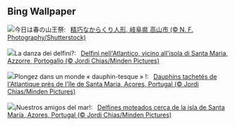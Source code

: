 ## Bing Wallpaper
![](https://www.bing.com/th?id=OHR.TakayamaFestival2025_JA-JP4780504174_UHD.jpg&w=1000)今日は春の山王祭:&nbsp;&ensp;[精巧なからくり人形, 岐阜県 高山市 (© N. F. Photography/Shutterstock)](https://www.bing.com/th?id=OHR.TakayamaFestival2025_JA-JP4780504174_UHD.jpg)
<br><br/>
![](https://www.bing.com/th?id=OHR.SpottedDolphins_IT-IT7838462769_UHD.jpg&w=1000)La danza dei delfini?:&nbsp;&ensp;[Delfini nell'Atlantico, vicino all'isola di Santa Maria, Azzorre, Portogallo (© Jordi Chias/Minden Pictures)](https://www.bing.com/th?id=OHR.SpottedDolphins_IT-IT7838462769_UHD.jpg)
<br><br/>
![](https://www.bing.com/th?id=OHR.SpottedDolphins_FR-FR1251975856_UHD.jpg&w=1000)Plongez dans un monde « dauphin-tesque » !:&nbsp;&ensp;[Dauphins tachetés de l'Atlantique près de l'île de Santa Maria, Açores, Portugal (© Jordi Chias/Minden Pictures)](https://www.bing.com/th?id=OHR.SpottedDolphins_FR-FR1251975856_UHD.jpg)
<br><br/>
![](https://www.bing.com/th?id=OHR.SpottedDolphins_ES-ES0341116224_UHD.jpg&w=1000)¡Nuestros amigos del mar!:&nbsp;&ensp;[Delfines moteados cerca de la isla de Santa María, Azores, Portugal (© Jordi Chias/Minden Pictures)](https://www.bing.com/th?id=OHR.SpottedDolphins_ES-ES0341116224_UHD.jpg)
<br><br/>
